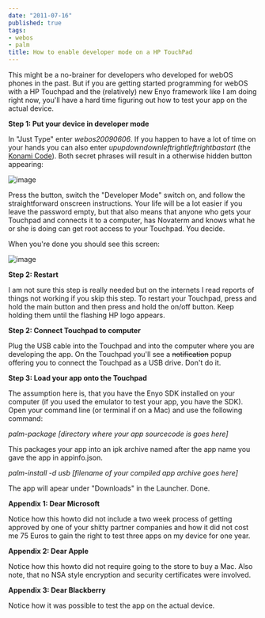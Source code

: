 ```yaml
---
date: "2011-07-16"
published: true
tags:
- webos
- palm
title: How to enable developer mode on a HP TouchPad
---
```


<p>This might be a no-brainer for developers who developed for webOS phones in the past. But if you are getting started programming for webOS with a HP Touchpad and the (relatively) new Enyo framework like I am doing right now, you'll have a hard time figuring out how to test your app on the actual device.</p>
<p><strong>Step 1: Put your device in developer mode</strong></p>
<p><span>In "Just Type" enter&nbsp;<em>webos20090606</em>. If you happen to have a lot of time on your hands you can also enter&nbsp;<em>upupdowndownleftrightleftrightbastart </em>(the <a href="http://en.wikipedia.org/wiki/Konami_Code" title="Konami Code on Wikipedia">Konami Code</a>).&nbsp;Both secret phrases will result in a otherwise hidden button appearing:</span></p>
<p><span><img alt="image" src="http://jonemo.de/neubertify/20110716-test-your-app-on-touchpad/browser.png" /><br /></span></p>
<p><span>Press the button, switch the "Developer Mode" switch on, and follow the straightforward onscreen instructions. Your life will be a lot easier if you leave the password empty, but that also means that anyone who gets your Touchpad and connects it to a computer, has Novaterm and knows what he or she is doing can get root access to your Touchpad. You decide.</span></p>
<p><span>When you're done you should see this screen:</span></p>
<p><span><img alt="image" src="http://jonemo.de/neubertify/20110716-test-your-app-on-touchpad/devmodeswitcher.png" /><br /></span></p>
<p><strong>Step 2: Restart</strong></p>
<p>I am not sure this step is really needed but on the internets I read reports of things not working if you skip this step. To restart your Touchpad, press and hold the main button and then press and hold the on/off button. Keep holding them until the flashing HP logo appears.&nbsp;</p>
<p><span><strong>Step 2: Connect Touchpad to computer</strong></span></p>
<p>Plug the USB cable into the Touchpad and into the computer where you are developing the app. On the Touchpad you'll see a <strike>notification</strike> popup offering you to connect the Touchpad as a USB drive. Don't do it.&nbsp;</p>
<p><strong>Step 3: Load your app onto the Touchpad</strong></p>
<p>The assumption here is, that you have the Enyo SDK installed on your computer (if you used the emulator to test your app, you have the SDK). Open your command line (or terminal if on a Mac) and use the following command:</p>
<p><em>palm-package [directory where your app sourcecode is goes here]</em></p>
<p>This packages your app into an ipk archive named after the app name you gave the app in appinfo.json.</p>
<p><em>palm-install -d usb [filename of your compiled app archive goes here]</em></p>
<p>The app will apear under "Downloads" in the Launcher. Done.</p>
<p><strong>Appendix 1: Dear Microsoft</strong></p>
<p>Notice how this howto did not include a two week process of getting approved by one of your shitty partner companies and how it did not cost me 75 Euros to gain the right to test three apps on my device for one year.</p>
<p><strong>Appendix 2: Dear Apple</strong></p>
<p>Notice how this howto did not require going to the store to buy a Mac. Also note, that no NSA style encryption and security certificates were involved.</p>
<p><strong>Appendix 3: Dear Blackberry</strong></p>
<p>Notice how it was possible to test the app on the actual device.</p>
